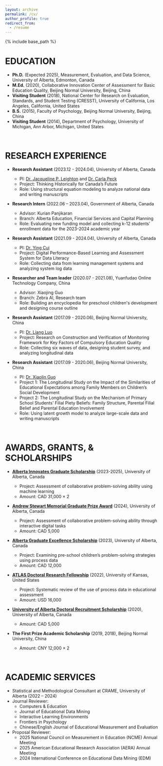 ```yaml
---
layout: archive
permalink: /cv/
author_profile: true
redirect_from:
  - /resume
---
```


{% include base_path %}

EDUCATION
======
* **Ph.D.** (Expected 2025), Measurement, Evaluation, and Data Science, University of Alberta, Edmonton, Canada
* **M.Ed.** (2020), Collaborative Innovation Center of Assessment for Basic Education Quality, Beijing Normal University, Beijing, China
* **Visiting Student** (2018), National Center for Research on Evaluation, Standards, and Student Testing (CRESST), University of California, Los Angeles, California, United States
* **B.S.** (2015), Faculty of Psychology, Beijing Normal University, Beijing, China
* **Visiting Student** (2014), Department of Psychology, University of Michigan, Ann Arbor, Michigan, United States

&nbsp;

RESEARCH EXPERIENCE
======
* **Research Assistant** (2023.12 - 2024.04), University of Alberta, Canada
  * PI: [Dr. Jacqueline P. Leighton](https://apps.ualberta.ca/directory/person/jleighto) and [Dr. Carla Peck](https://apps.ualberta.ca/directory/person/peck1)
  * Project: Thinking Historically for Canada’s Future
  * Role: Using structural equation modeling to analyze national data and writing manuscripts

* **Research Intern** (2022.06 – 2023.04), Government of Alberta, Canada
  * Advisor: Kurian Panjikaran
  * Branch: Alberta Education, Financial Services and Capital Planning
  * Role: Evaluating new funding model and collecting k-12 students’ enrollment data for the 2023-2024 academic year

* **Research Assistant** (2021.09 - 2024.04), University of Alberta, Canada
  * PI: [Dr. Ying Cui](https://apps.ualberta.ca/directory/person/yc)
  * Project: Digital Performance-Based Learning and Assessment System for Data Literacy
  * Role: Collecting data from learning management systems and analyzing system log data

* **Researcher and Team leader** (2020.07 - 2021.08), Yuanfudao Online Technology Company, China
  * Advisor: Xiaojing Guo
  * Branch: Zebra AI, Research team
  * Role: Building an encyclopedia for preschool children's development and designing course outline

* **Research Assistant** (2017.09 - 2020.06), Beijing Normal University, China
  * PI: [Dr. Liang Luo](https://psych.bnu.edu.cn/xbgk/xbld/ll/index.htm)
  * Project: Research on Construction and Verification of Monitoring Framework for Key Factors of Compulsory Education Quality
  * Role: Collecting six waves of data, designing student survey, and analyzing longitudinal data

* **Research Assistant** (2017.09 - 2020.06), Beijing Normal University, China
  * PI: [Dr. Xiaolin Guo](https://cicabeq.bnu.edu.cn/rcpy/kcgx/GG/6fd772e2c11e4d148855ebf532969e10.htm)
  * Project 1: The Longitudinal Study on the Impact of the Similarities of Educational Expectations among Family Members on Children’s Social Development
  * Project 2: The Longitudinal Study on the Mechanism of Primary School Students' Filial Piety Beliefs: Family Structure, Parental Filial Belief and Parental Education Involvement
  * Role: Using latent growth model to analyze large-scale data and writing manuscripts

&nbsp;
  
AWARDS, GRANTS, & SCHOLARSHIPS
======
* [**Alberta Innovates Graduate Scholarship**](https://www.ualberta.ca/en/graduate-studies/fees-funding/scholarships-awards/alberta-innovates/index.html) (2023-2025), University of Alberta, Canada
  * Project: Assessment of collaborative problem-solving ability using machine learning
  * Amount: CAD 31,000 × 2

* [**Andrew Stewart Memorial Graduate Prize Award**](https://www.ualberta.ca/en/graduate-studies/fees-funding/scholarships-awards/andrew-stewart-memorial.html#:~:text=The%20Andrew%20Stewart%20Memorial%20Graduate,in%20pursuit%20of%20new%20knowledge.) (2024), University of Alberta, Canada
  * Project: Assessment of collaborative problem-solving ability through interactive digital tasks
  * Amount: CAD 5,000

* [**Alberta Graduate Excellence Scholarship**](https://www.ualberta.ca/en/graduate-studies/fees-funding/scholarships-awards/alberta-graduate-excellence-scholarship.html) (2023), University of Alberta, Canada
  * Project: Examining pre-school children’s problem-solving strategies using process data
  * Amount: CAD 12,000

* [**ATLAS Doctoral Research Fellowship**](https://atlas.ku.edu/fellowship) (2022), University of Kansas, United States
  * Project: Systematic review of the use of process data in educational assessment
  * Amount: USD 16,000

* [**University of Alberta Doctoral Recruitment Scholarship**](https://www.ualberta.ca/en/graduate-studies/fees-funding/scholarships-awards/recruitment-scholarship.html) (2020), University of Alberta, Canada
  * Amount: CAD 5,000

* **The First Prize Academic Scholarship** (2019, 2018), Beijing Normal University, China
  * Amount: CNY 12,000 × 2

&nbsp;
  
ACADEMIC SERVICES
======
* Statistical and Methodological Consultant at CRAME, University of Alberta (2022 – 2024)
* Journal Reviewer:
  * Computers & Education
  * Journal of Educational Data Mining
  * Interactive Learning Environments
  * Frontiers in Psychology
  * Chinese/English Journal of Educational Measurement and Evaluation
* Proposal Reviewer:
  * 2025 National Council on Measurement in Education (NCME) Annual Meeting
  * 2025 American Educational Research Association (AERA) Annual Meeting
  * 2024 International Conference on Educational Data Mining (EDM)
